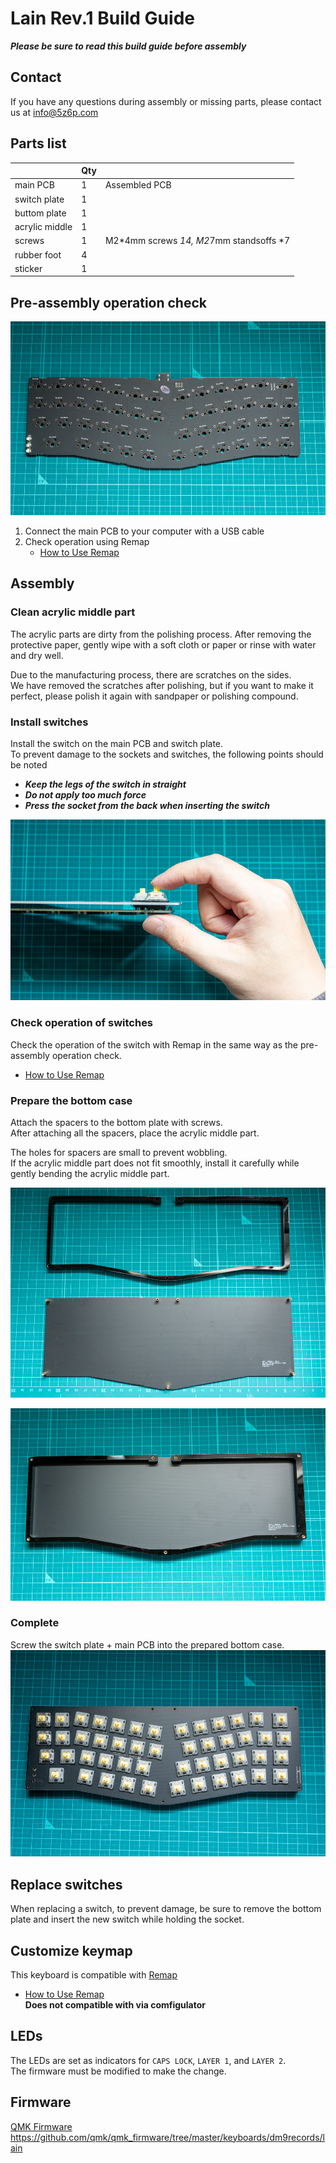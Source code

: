 # Lain Rev.1 Build Guide

***Please be sure to read this build guide before assembly***

## Contact
If you have any questions during assembly or missing parts, please contact us at info@5z6p.com

## Parts list
|                    | Qty |                                     |
|--------------------|------|-------------------------------------|
| main PCB           | 1    | Assembled PCB                         |
| switch plate       | 1    |                                     |
| buttom plate       | 1    |                                     |
| acrylic middle     | 1    | 　　　　　　　　　　　　　　　　　　 　　|
| screws             | 1    | M2*4mm screws *14, M2*7mm standsoffs *7   |
| rubber foot        | 4    |                                     |
| sticker            | 1    |                                     |

## Pre-assembly operation check
![pcb](img/rev1/pcb.jpg)
1. Connect the main PCB to your computer with a USB cable
2. Check operation using Remap
    - [How to Use Remap](how_to_use_remap_en.md)

## Assembly
### Clean acrylic middle part
The acrylic parts are dirty from the polishing process. After removing the protective paper, gently wipe with a soft cloth or paper or rinse with water and dry well.

Due to the manufacturing process, there are scratches on the sides.   
We have removed the scratches after polishing, but if you want to make it perfect, please polish it again with sandpaper or polishing compound.

### Install switches
Install the switch on the main PCB and switch plate.   
To prevent damage to the sockets and switches, the following points should be noted

- ***Keep the legs of the switch in straight***
- ***Do not apply too much force***
- ***Press the socket from the back when inserting the switch***
  
![switch](img/rev1/switch.jpg)

### Check operation of switches
Check the operation of the switch with Remap in the same way as the pre-assembly operation check.
- [How to Use Remap](how_to_use_remap_en.md)

### Prepare the bottom case
Attach the spacers to the bottom plate with screws.    
After attaching all the spacers, place the acrylic middle part.

The holes for spacers are small to prevent wobbling.   
If the acrylic middle part does not fit smoothly, install it carefully while gently bending the acrylic middle part.

![spacer](img/rev1/spacer.jpg)

![bottom](img/rev1/bottom.jpg)

### Complete
Screw the switch plate + main PCB into the prepared bottom case.
![case](img/rev1/case.jpg)

## Replace switches
When replacing a switch, to prevent damage, be sure to remove the bottom plate and insert the new switch while holding the socket.

## Customize keymap
This keyboard is compatible with [Remap](https://remap-keys.app)   
- [How to Use Remap](how_to_use_remap_en.md)  
**Does not compatible with via comfigulator**

## LEDs
The LEDs are set as indicators for `CAPS LOCK`, `LAYER 1`, and `LAYER 2`.   
The firmware must be modified to make the change. 

## Firmware
[QMK Firmware](https://github.com/qmk/qmk_firmware)   
https://github.com/qmk/qmk_firmware/tree/master/keyboards/dm9records/lain